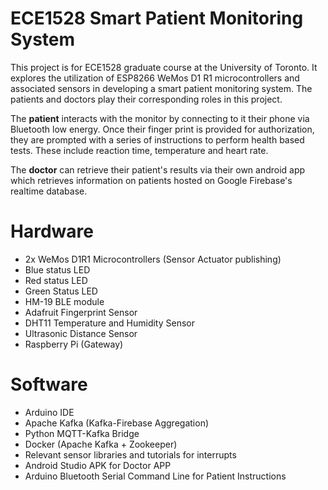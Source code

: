 # ECE1528 Smart Patient Monitoring System

This project is for ECE1528 graduate course at the University of Toronto.
It explores the utilization of ESP8266 WeMos D1 R1 microcontrollers and associated sensors in developing a smart patient monitoring system. The patients and doctors play their corresponding roles in this project.

The **patient** interacts with the monitor by connecting to it their phone via Bluetooth low energy. Once their finger print is provided for authorization, they are prompted with a series of instructions to perform health based tests. These include reaction time, temperature and heart rate.

The **doctor** can retrieve their patient's results via their own android app which retrieves information on patients hosted on Google Firebase's realtime database.

# Hardware
 - 2x WeMos D1R1 Microcontrollers (Sensor Actuator publishing)
 -  Blue status LED
 - Red status LED
 - Green Status LED
 - HM-19 BLE module
 - Adafruit Fingerprint Sensor
 - DHT11 Temperature and Humidity Sensor
 - Ultrasonic Distance Sensor
 - Raspberry Pi (Gateway)

# Software
 - Arduino IDE
 - Apache Kafka (Kafka-Firebase Aggregation)
 - Python MQTT-Kafka Bridge
 - Docker (Apache Kafka + Zookeeper)
 - Relevant sensor libraries and tutorials for interrupts
 - Android Studio APK for Doctor APP
 - Arduino Bluetooth Serial Command Line for Patient Instructions
